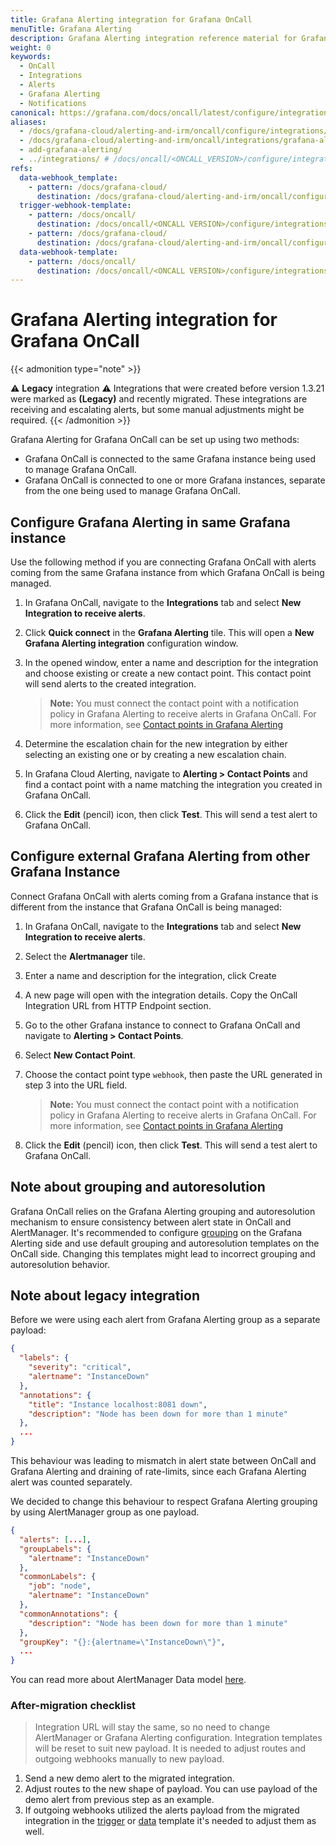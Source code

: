 ```yaml
---
title: Grafana Alerting integration for Grafana OnCall
menuTitle: Grafana Alerting
description: Grafana Alerting integration reference material for Grafana OnCall.
weight: 0
keywords:
  - OnCall
  - Integrations
  - Alerts
  - Grafana Alerting
  - Notifications
canonical: https://grafana.com/docs/oncall/latest/configure/integrations/references/grafana-alerting
aliases:
  - /docs/grafana-cloud/alerting-and-irm/oncall/configure/integrations/references/grafana-alerting
  - /docs/grafana-cloud/alerting-and-irm/oncall/integrations/grafana-alerting
  - add-grafana-alerting/
  - ../integrations/ # /docs/oncall/<ONCALL_VERSION>/configure/integrations/references/grafana-alerting
refs:
  data-webhook_template:
    - pattern: /docs/grafana-cloud/
      destination: /docs/grafana-cloud/alerting-and-irm/oncall/configure/integrations/outgoing-webhooks/
  trigger-webhook-template:
    - pattern: /docs/oncall/
      destination: /docs/oncall/<ONCALL VERSION>/configure/integrations/outgoing-webhooks/
    - pattern: /docs/grafana-cloud/
      destination: /docs/grafana-cloud/alerting-and-irm/oncall/configure/integrations/outgoing-webhooks/
  data-webhook-template:
    - pattern: /docs/oncall/
      destination: /docs/oncall/<ONCALL VERSION>/configure/integrations/outgoing-webhooks/
---
```


# Grafana Alerting integration for Grafana OnCall

{{< admonition type="note" >}}

⚠️ **Legacy** integration ⚠️
Integrations that were created before version 1.3.21 were marked as **(Legacy)** and recently migrated.
These integrations are receiving and escalating alerts, but some manual adjustments might be required.
{{< /admonition >}}

Grafana Alerting for Grafana OnCall can be set up using two methods:

- Grafana OnCall is connected to the same Grafana instance being used to manage Grafana OnCall.
- Grafana OnCall is connected to one or more Grafana instances, separate from the one being used to manage Grafana OnCall.

## Configure Grafana Alerting in same Grafana instance

Use the following method if you are connecting Grafana OnCall with alerts coming from the same Grafana instance from
which Grafana OnCall is being managed.

1. In Grafana OnCall, navigate to the **Integrations** tab and select **New Integration to receive alerts**.
1. Click **Quick connect** in the **Grafana Alerting** tile. This will open a **New Grafana Alerting integration** configuration window.

1. In the opened window, enter a name and description for the integration and choose existing or create a new contact point.
   This contact point will send alerts to the created integration.

   > **Note:** You must connect the contact point with a notification policy in Grafana Alerting to receive alerts in Grafana OnCall.
   > For more information, see
   > [Contact points in Grafana Alerting](https://grafana.com/docs/grafana/latest/alerting/unified-alerting/contact-points/)

1. Determine the escalation chain for the new integration by either selecting an existing one or by creating a new
   escalation chain.
1. In Grafana Cloud Alerting, navigate to **Alerting > Contact Points** and find a contact point with a name matching
   the integration you created in Grafana OnCall.
1. Click the **Edit** (pencil) icon, then click **Test**. This will send a test alert to Grafana OnCall.

## Configure external Grafana Alerting from other Grafana Instance

Connect Grafana OnCall with alerts coming from a Grafana instance that is different from the instance that Grafana
OnCall is being managed:

1. In Grafana OnCall, navigate to the **Integrations** tab and select **New Integration to receive alerts**.
1. Select the **Alertmanager** tile.
1. Enter a name and description for the integration, click Create
1. A new page will open with the integration details. Copy the OnCall Integration URL from HTTP Endpoint section.
1. Go to the other Grafana instance to connect to Grafana OnCall and navigate to **Alerting > Contact Points**.
1. Select **New Contact Point**.
1. Choose the contact point type `webhook`, then paste the URL generated in step 3 into the URL field.

   > **Note:** You must connect the contact point with a notification policy in Grafana Alerting to receive alerts in Grafana OnCall.
   > For more information, see
   > [Contact points in Grafana Alerting](https://grafana.com/docs/grafana/latest/alerting/unified-alerting/contact-points/)

1. Click the **Edit** (pencil) icon, then click **Test**. This will send a test alert to Grafana OnCall.

## Note about grouping and autoresolution

Grafana OnCall relies on the Grafana Alerting grouping and autoresolution mechanism to ensure consistency between alert state in OnCall and AlertManager.
It's recommended to configure [grouping](https://grafana.com/docs/grafana/latest/alerting/fundamentals/notification-policies/notifications/#grouping) on
the Grafana Alerting side and use default grouping and autoresolution templates on the OnCall side.
Changing this templates might lead to incorrect grouping and autoresolution behavior.

## Note about legacy integration

Before we were using each alert from Grafana Alerting group as a separate payload:

```json
{
  "labels": {
    "severity": "critical",
    "alertname": "InstanceDown"
  },
  "annotations": {
    "title": "Instance localhost:8081 down",
    "description": "Node has been down for more than 1 minute"
  },
  ...
}
```

This behaviour was leading to mismatch in alert state between OnCall and Grafana Alerting and draining of rate-limits,
since each Grafana Alerting alert was counted separately.

We decided to change this behaviour to respect Grafana Alerting grouping by using AlertManager group as one payload.

```json
{
  "alerts": [...],
  "groupLabels": {
    "alertname": "InstanceDown"
  },
  "commonLabels": {
    "job": "node", 
    "alertname": "InstanceDown"
  },
  "commonAnnotations": {
    "description": "Node has been down for more than 1 minute"
  },
  "groupKey": "{}:{alertname=\"InstanceDown\"}",
  ...
}
```

You can read more about AlertManager Data model [here](https://prometheus.io/docs/alerting/latest/notifications/#data).

### After-migration checklist

> Integration URL will stay the same, so no need to change AlertManager or Grafana Alerting configuration.
> Integration templates will be reset to suit new payload.
> It is needed to adjust routes and outgoing webhooks manually to new payload.

1. Send a new demo alert to the migrated integration.
2. Adjust routes to the new shape of payload. You can use payload of the demo alert from previous step as an example.
3. If outgoing webhooks utilized the alerts payload from the migrated integration in the [trigger](ref:trigger-webhook-template)
or [data](ref:data-webhook-template) template it's needed to adjust them as well.


